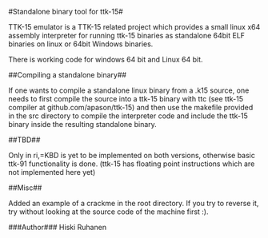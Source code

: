 #Standalone binary tool for ttk-15#

TTK-15 emulator is a TTK-15 related project which provides a small linux x64 assembly interpreter for running ttk-15 binaries as standalone 64bit ELF binaries on linux or 64bit Windows binaries.

There is working code for windows 64 bit and Linux 64 bit.

##Compiling a standalone binary##

If one wants to compile a standalone linux binary from a .k15 source, one needs to first compile the source into a ttk-15 binary with ttc (see ttk-15 compiler at github.com/apason/ttk-15) and then use the makefile provided in the src directory to compile the interpreter code and include the ttk-15 binary inside the resulting standalone binary.

##TBD##

Only in ri,=KBD is yet to be implemented on both versions, otherwise basic ttk-91 functionality is done. (ttk-15 has floating point instructions which are not implemented here yet)


##Misc##

Added an example of a crackme in the root directory. If you try to reverse it, try without looking at the source code of the machine first :).

###Author###
Hiski Ruhanen
